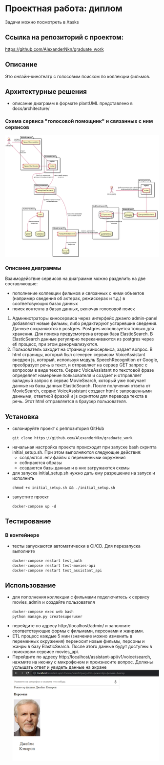 #  Проектная работа: диплом
Задачи можно посмотреть в /tasks

## Ссылка на репозиторий с проектом:
https://github.com/AlexanderNkn/graduate_work

## Описание
Это онлайн-кинотеатр с голосовым поиском по коллекции фильмов.

## Архитектурные решения
- описание диаграмм в формате plantUML представлено в docs/architecture/

### Схема сервиса "голосовой помощник" и связанных с ним сервисов
![Архитектура голосового помощника](docs/architecture/voice_assistant_architecture.png)

### Описание диаграммы
Взаимодействие сервисов на диаграмме можно разделить на две составляющие:
- пополнение коллекции фильмов и связанных с ними объектов (например сведения об актерах, режиссерах и т.д.) в соответсвующих базах данных
- поиск контента в базах данных, включая голосовой поиск
1. Администраторы киносервиса через  интерфейс джанго admin-panel добавляют новые фильмы, либо редактируют устаревшие сведения. Данные сохраняются в postgres. Postgres используется только для хранения. Для поиска предусмотрена вторая база ElasticSearch. В ElasticSearch данные регулярно перекачиваются из postgres через etl процесс, при этом денормализуются.
2. Пользователь заходит на страницу киносервиса, задает вопрос. В html страницы, который был сгенерен сервисом VoiceAssistant внедрен js, который, используя модуль SpeechRecognition от Google, преобразует речь в текст, и отправляет на сервер GET запрос с вопросом в виде текста. Сервис VoiceAssistant по текстовой фразе определяет намерение пользователя и создает и отправляет валидный запрос в сервис MovieSearch, который уже получает данные из базы данных ElasticSearch. 
После получения ответа от MovieSearch, сервис VoiceAssistant создает html с запрошенными данными, ответной фразой и js скриптом для перевода текста в речь. Этот html отправляется в браузер пользователя.

## Установка
- склонируйте проект с реппозитория GitHub
    ```
    git clone https://github.com/AlexanderNkn/graduate_work
    ```
- начальная настройка проекта происходит при запуске bash скрипта initial_setup.sh. При этом выполняются следующие действия:
    * создаются .env файлы с переменными окружения
    * собираются образы
    * создаются базы данных и в них загружаются схемы
- для запуска initial_setup.sh нужно дать ему разрешение на запуск и исполнить
    ```
    chmod +x initial_setup.sh && ./initial_setup.sh
    ```
- запустите проект
    ```
    docker-compose up -d
    ```

## Тестирование
### В контейнере
- тесты запускаются автоматически в CI/CD. Для перезапуска выполните
    ```
    docker-compose restart test_auth
    docker-compose restart test-movies-api
    docker-compose restart test_assistant_api
    ```

## Использование
- для пополнения коллекции с фильмами подключитесь к сервису movies_admin и создайте пользователя
    ```
    docker-compose exec web bash
    python manage.py createsuperuser
    ```
- перейдите по адресу http://localhost/admin/ и заполните соответствующие формы с фильмами, персонами и жанрами. 
- ETL процесс каждые 5 мин (значение можно изменить в переменных окружения) переносит новые фильмы, персоны и жанры в базу ElasticSearch. После этого данные будут доступны в поисковом сервисе movies_api.
- Перейдите по адресу http://localhost/assistant-api/v1/voice/search, нажмите на иконку с микрофоном и произнесите вопрос. Должны услышать ответ и увидеть данные на экране
![поиск режиссера](docs/screenshots/director_search.png)
